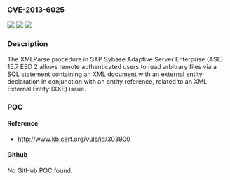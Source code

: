 ### [CVE-2013-6025](https://cve.mitre.org/cgi-bin/cvename.cgi?name=CVE-2013-6025)
![](https://img.shields.io/static/v1?label=Product&message=n%2Fa&color=blue)
![](https://img.shields.io/static/v1?label=Version&message=n%2Fa&color=blue)
![](https://img.shields.io/static/v1?label=Vulnerability&message=n%2Fa&color=brighgreen)

### Description

The XMLParse procedure in SAP Sybase Adaptive Server Enterprise (ASE) 15.7 ESD 2 allows remote authenticated users to read arbitrary files via a SQL statement containing an XML document with an external entity declaration in conjunction with an entity reference, related to an XML External Entity (XXE) issue.

### POC

#### Reference
- http://www.kb.cert.org/vuls/id/303900

#### Github
No GitHub POC found.

